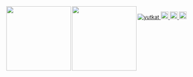 <a href="https://github.com/KengoMatsuo0529">
  <img align="left" height="170px" src="https://github-readme-stats.vercel.app/api?username=KengoMatsuo0529&count_private=true&show_icons=true&theme=tokyonight" />
</a>
<a href="https://github.com/KengoMatsuo0529">
  <img align="left" height="170px" src="https://github-readme-stats.vercel.app/api/top-langs/?username=KengoMatsuo0529&layout=compact&theme=tokyonight" />
</a>

<p align="left">
  <a href="https://github.com/KengoMatsuo0529">
    <img src="https://komarev.com/ghpvc/?username=yutkat" alt="yutkat" />
  </a>
  <a href="https://github.com/KengoMatsuo0529">
    <img height="20" src="https://img.shields.io/github/followers/yutkat?label=follow&logo=github&style=flat" />
  </a>
  <a href="http://qiita.com/matsuken0135">
    <img height="20" src="https://qiita-badge.apiapi.app/s/yutkat/posts.svg" />
  </a>
  <//qiita.com/yutkat">
    <img height="20" src="https://qiita-badge.apiapi.app/s/yutkat/contributions.svg" />
  </a>
</p>
